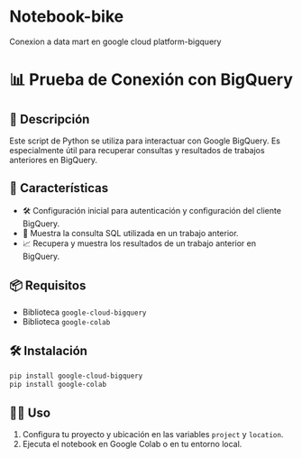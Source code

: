 # Notebook-bike
Conexion a data mart en google cloud platform-bigquery

# 📊 Prueba de Conexión con BigQuery

## 📝 Descripción

Este script de Python se utiliza para interactuar con Google BigQuery. Es especialmente útil para recuperar consultas y resultados de trabajos anteriores en BigQuery.

## 🚀 Características

- 🛠 Configuración inicial para autenticación y configuración del cliente BigQuery.
- 📜 Muestra la consulta SQL utilizada en un trabajo anterior.
- 📈 Recupera y muestra los resultados de un trabajo anterior en BigQuery.

## 📦 Requisitos

- Biblioteca `google-cloud-bigquery`
- Biblioteca `google-colab`

## 🛠️ Instalación

```bash
pip install google-cloud-bigquery
pip install google-colab
```

## 🏃‍♂️ Uso

1. Configura tu proyecto y ubicación en las variables `project` y `location`.
2. Ejecuta el notebook en Google Colab o en tu entorno local.


